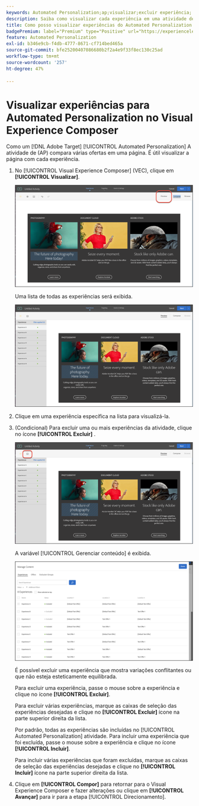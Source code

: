 ```yaml
---
keywords: Automated Personalization;ap;visualizar;excluir experiência;
description: Saiba como visualizar cada experiência em uma atividade de Automated Personalization (AP) no Adobe [!DNL Target] usando o Visual Experience Composer (VEC).
title: Como posso visualizar experiências do Automated Personalization no VEC?
badgePremium: label="Premium" type="Positive" url="https://experienceleague.adobe.com/docs/target/using/introduction/intro.html?lang=en#premium newtab=true" tooltip="See what's included in Target Premium."
feature: Automated Personalization
exl-id: b346e9cb-f4db-4777-8671-cf714bed465a
source-git-commit: bfe25200407086680b2f2a4e9f33f8ec130c25ad
workflow-type: tm+mt
source-wordcount: '257'
ht-degree: 47%

---
```


# Visualizar experiências para Automated Personalization no Visual Experience Composer

Como um [!DNL Adobe Target] [!UICONTROL Automated Personalization] A atividade de (AP) compara várias ofertas em uma página. É útil visualizar a página com cada experiência.

1. No [!UICONTROL Visual Experience Composer] (VEC), clique em **[!UICONTROL Visualizar]**.

   ![Ícone Visualizar](/help/main/c-activities/t-automated-personalization/assets/preview.png)

   Uma lista de todas as experiências será exibida.

   ![Visualizar experiências](/help/main/c-activities/t-automated-personalization/assets/ap_preview-new.png)

1. Clique em uma experiência específica na lista para visualizá-la.

1. (Condicional) Para excluir uma ou mais experiências da atividade, clique no ícone **[!UICONTROL Excluir]** .

   ![Ícone Excluir](/help/main/c-activities/t-automated-personalization/assets/ap_exclude-new.png)

   A variável [!UICONTROL Gerenciar conteúdo] é exibida.

   ![Caixa de diálogo Gerenciar conteúdo](/help/main/c-activities/t-automated-personalization/assets/preview-exclude.png)

   É possível excluir uma experiência que mostra variações conflitantes ou que não esteja esteticamente equilibrada.

   Para excluir uma experiência, passe o mouse sobre a experiência e clique no ícone **[!UICONTROL Excluir]**.

   Para excluir várias experiências, marque as caixas de seleção das experiências desejadas e clique no **[!UICONTROL Excluir]** ícone na parte superior direita da lista.

   Por padrão, todas as experiências são incluídas no [!UICONTROL Automated Personalization] atividade. Para incluir uma experiência que foi excluída, passe o mouse sobre a experiência e clique no ícone **[!UICONTROL Incluir]**.

   Para incluir várias experiências que foram excluídas, marque as caixas de seleção das experiências desejadas e clique no **[!UICONTROL Incluir]** ícone na parte superior direita da lista.

1. Clique em **[!UICONTROL Compor]** para retornar para o Visual Experience Composer e fazer alterações ou clique em **[!UICONTROL Avançar]** para ir para a etapa [!UICONTROL Direcionamento].
